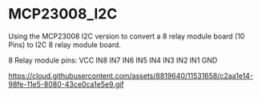 # MCP23008_I2C
Using the MCP23008 I2C version to convert a 8 relay module board (10 Pins) to I2C 8 relay module board.

8 Relay module pins:
VCC IN8 IN7 IN6 IN5 IN4 IN3 IN2 IN1 GND

https://cloud.githubusercontent.com/assets/8819640/11531658/c2aa1e14-98fe-11e5-8080-43ce0ca1e5e9.gif

